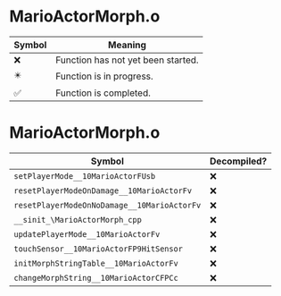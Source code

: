 # MarioActorMorph.o
| Symbol | Meaning 
| ------------- | ------------- 
| :x: | Function has not yet been started. 
| :eight_pointed_black_star: | Function is in progress. 
| :white_check_mark: | Function is completed. 


# MarioActorMorph.o
| Symbol | Decompiled? |
| ------------- | ------------- |
| `setPlayerMode__10MarioActorFUsb` | :x: |
| `resetPlayerModeOnDamage__10MarioActorFv` | :x: |
| `resetPlayerModeOnNoDamage__10MarioActorFv` | :x: |
| `__sinit_\MarioActorMorph_cpp` | :x: |
| `updatePlayerMode__10MarioActorFv` | :x: |
| `touchSensor__10MarioActorFP9HitSensor` | :x: |
| `initMorphStringTable__10MarioActorFv` | :x: |
| `changeMorphString__10MarioActorCFPCc` | :x: |
